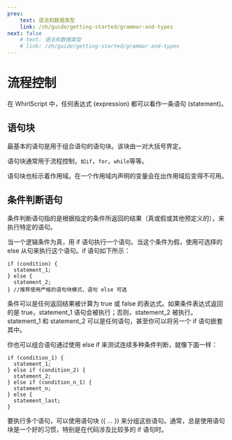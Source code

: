 ```yaml
---
prev:
    text: 语法和数据类型
    link: /zh/guide/getting-started/grammar-and-types
next: false
    # text: 语法和数据类型
    # link: /zh/guide/getting-started/grammar-and-types
---
```

# 流程控制

在 WhirlScript 中，任何表达式 (expression) 都可以看作一条语句 (statement)。

## 语句块

最基本的语句是用于组合语句的语句块。该块由一对大括号界定。

语句块通常用于流程控制，`如if`，`for`，`while`等等。

语句块也标示着作用域。在一个作用域内声明的变量会在出作用域后变得不可用。

## 条件判断语句

条件判断语句指的是根据指定的条件所返回的结果（真或假或其他预定义的），来执行特定的语句。

当一个逻辑条件为真，用 if 语句执行一个语句。当这个条件为假，使用可选择的 else 从句来执行这个语句。if 语句如下所示：

```whirlscript
if (condition) {
  statement_1;
} else {
  statement_2;
} //推荐使用严格的语句块模式，语句 else 可选
```

条件可以是任何返回结果被计算为 true 或 false 的表达式。如果条件表达式返回的是 true，statement_1 语句会被执行；否则，statement_2 被执行。statement_1 和 statement_2 可以是任何语句，甚至你可以将另一个 if 语句嵌套其中。

你也可以组合语句通过使用 else if 来测试连续多种条件判断，就像下面一样：

```whirlscript
if (condition_1) {
  statement_1;
} else if (condition_2) {
  statement_2;
} else if (condition_n_1) {
  statement_n;
} else {
  statement_last;
}
```

要执行多个语句，可以使用语句块 ({ ... }) 来分组这些语句。通常，总是使用语句块是一个好的习惯，特别是在代码涉及比较多的 if 语句时。

